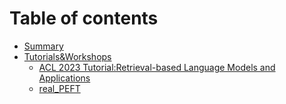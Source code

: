 # Table of contents

* [Summary](README.md)
* [Tutorials\&Workshops](Tutorial\&Workshop/README.md)
  * [ACL 2023 Tutorial:Retrieval-based Language Models and Applications](Tutorial\&Workshop/acl2023-retrieval-lm.md)
  * [real\_PEFT](Tutorial\&Workshop/real\_PEFT.md)
